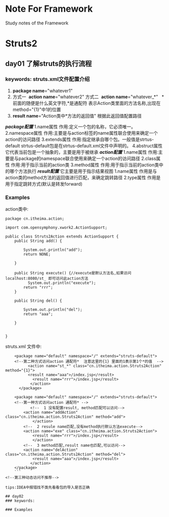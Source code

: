 # Note For Framework
Study notes of the Framework
# Struts2
## day01 了解struts的执行流程
### keywords: struts.xml文件配置介绍
1. **package name**="whatever1"
2. 方式一  **action name**="whatever2"
   方式二  **action name**="whatever_*"   *前面的随便是什么英文字符,*是通配符 表示Action类里面的方法名称,出现在method="{1}"中1的位置
3. **result name**="Action类中*方法的返回值" 根据此返回值配置路径

***package配置***
1.name属性  作用:定义一个包的名称，它必须唯一。
2.namespace属性 作用:主要是与action标签的name属性联合使用来确定一个action的访问路径
3.extends属性 作用:指定继承自哪个包。一般值是strtus-default
		strtus-default包是在strtus-default.xml文件中声明的。
4.abstruct属性 它代表当前包是一个抽象的，主要是用于被继承 
***action配置***
1.name属性 作用:主要是与package的namespace联合使用来确定一个action的访问路径
2.class属性  作用:用于指示当前的action类
3.method属性  作用:用于指示当前的action类中的哪个方法执行
***result配置***
它主要是用于指示结果视图
1.name属性 作用是与action类的method方法的返回值进行匹配，来确定跳转路径
2.type属性 作用是用于指定跳转方式(默认是转发forward)



### Examples
action类中:
```
package cn.itheima.action;

import com.opensymphony.xwork2.ActionSupport;

public class Struts2Action extends ActionSupport {
    public String add() {

        System.out.println("add");
        return NONE;

    }

    public String execute() {//execute是默认方法名,如果访问localhost:8080/st_ 即可访问此action方法    
          System.out.println("execute");
        return "rrr";
    }

    public String del() {

        System.out.println("del");
        return "aaa";

    }


}
```
struts.xml 文件中:
```
    <package name="default" namespace="/" extends="struts-default">
    <!--第二种方式访问action 通配符*  注意这里的{1} 里面的1表示第1个*的值  --> 
          <action name="st_*" class="cn.itheima.action.Struts2Action" method="{1}">   
          <result name="aaa">/index.jsp</result>
            <result name="rrr">/index.jsp</result>
           </action>
      </package>
      
    <package name="default" namespace="/" extends="struts-default">
    <!--第一种方式访问action 通配符* -->
           <!--  1 没有配置result, method匹配可以访问-->
        <action name="addAction" class="cn.itheima.action.Struts2Action" method="add">
            </action>
        <!--  2 resule name匹配,没有method执行默认方法execute-->
        <action name="exe" class="cn.itheima.action.Struts2Action">
            <result name="rrr">/index.jsp</result>
            </action>
        <!--  3 method匹配,result name也匹配,可以访问-->
        <action name="delAction" class="cn.itheima.action.Struts2Action" method="del">
            <result name="aaa">/index.jsp</result>
           </action>
    </package>
    ```
<!--第三种动态访问不推荐-->

tips:IDEA中报错找不类先看看包的导入是否正确

## day02 
### keywords:

### Examples
